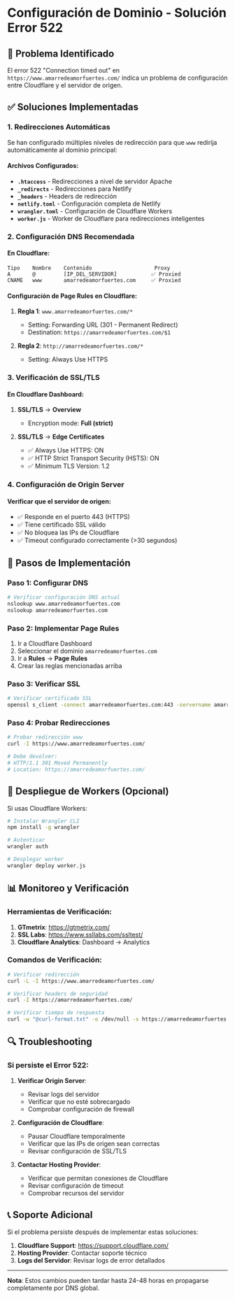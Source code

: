 # Configuración de Dominio - Solución Error 522

## 🚨 Problema Identificado
El error 522 "Connection timed out" en `https://www.amarredeamorfuertes.com/` indica un problema de configuración entre Cloudflare y el servidor de origen.

## ✅ Soluciones Implementadas

### 1. Redirecciones Automáticas
Se han configurado múltiples niveles de redirección para que `www` redirija automáticamente al dominio principal:

#### Archivos Configurados:
- **`.htaccess`** - Redirecciones a nivel de servidor Apache
- **`_redirects`** - Redirecciones para Netlify
- **`_headers`** - Headers de redirección
- **`netlify.toml`** - Configuración completa de Netlify
- **`wrangler.toml`** - Configuración de Cloudflare Workers
- **`worker.js`** - Worker de Cloudflare para redirecciones inteligentes

### 2. Configuración DNS Recomendada

#### En Cloudflare:
```
Tipo    Nombre    Contenido                    Proxy
A       @         [IP_DEL_SERVIDOR]           ✅ Proxied
CNAME   www       amarredeamorfuertes.com     ✅ Proxied
```

#### Configuración de Page Rules en Cloudflare:
1. **Regla 1**: `www.amarredeamorfuertes.com/*`
   - Setting: Forwarding URL (301 - Permanent Redirect)
   - Destination: `https://amarredeamorfuertes.com/$1`

2. **Regla 2**: `http://amarredeamorfuertes.com/*`
   - Setting: Always Use HTTPS

### 3. Verificación de SSL/TLS

#### En Cloudflare Dashboard:
1. **SSL/TLS** → **Overview**
   - Encryption mode: **Full (strict)**

2. **SSL/TLS** → **Edge Certificates**
   - ✅ Always Use HTTPS: ON
   - ✅ HTTP Strict Transport Security (HSTS): ON
   - ✅ Minimum TLS Version: 1.2

### 4. Configuración de Origin Server

#### Verificar que el servidor de origen:
- ✅ Responde en el puerto 443 (HTTPS)
- ✅ Tiene certificado SSL válido
- ✅ No bloquea las IPs de Cloudflare
- ✅ Timeout configurado correctamente (>30 segundos)

## 🔧 Pasos de Implementación

### Paso 1: Configurar DNS
```bash
# Verificar configuración DNS actual
nslookup www.amarredeamorfuertes.com
nslookup amarredeamorfuertes.com
```

### Paso 2: Implementar Page Rules
1. Ir a Cloudflare Dashboard
2. Seleccionar el dominio `amarredeamorfuertes.com`
3. Ir a **Rules** → **Page Rules**
4. Crear las reglas mencionadas arriba

### Paso 3: Verificar SSL
```bash
# Verificar certificado SSL
openssl s_client -connect amarredeamorfuertes.com:443 -servername amarredeamorfuertes.com
```

### Paso 4: Probar Redirecciones
```bash
# Probar redirección www
curl -I https://www.amarredeamorfuertes.com/

# Debe devolver:
# HTTP/1.1 301 Moved Permanently
# Location: https://amarredeamorfuertes.com/
```

## 🚀 Despliegue de Workers (Opcional)

Si usas Cloudflare Workers:

```bash
# Instalar Wrangler CLI
npm install -g wrangler

# Autenticar
wrangler auth

# Desplegar worker
wrangler deploy worker.js
```

## 📊 Monitoreo y Verificación

### Herramientas de Verificación:
1. **GTmetrix**: https://gtmetrix.com/
2. **SSL Labs**: https://www.ssllabs.com/ssltest/
3. **Cloudflare Analytics**: Dashboard → Analytics

### Comandos de Verificación:
```bash
# Verificar redirección
curl -L -I https://www.amarredeamorfuertes.com/

# Verificar headers de seguridad
curl -I https://amarredeamorfuertes.com/

# Verificar tiempo de respuesta
curl -w "@curl-format.txt" -o /dev/null -s https://amarredeamorfuertes.com/
```

## 🔍 Troubleshooting

### Si persiste el Error 522:

1. **Verificar Origin Server**:
   - Revisar logs del servidor
   - Verificar que no esté sobrecargado
   - Comprobar configuración de firewall

2. **Configuración de Cloudflare**:
   - Pausar Cloudflare temporalmente
   - Verificar que las IPs de origen sean correctas
   - Revisar configuración de SSL/TLS

3. **Contactar Hosting Provider**:
   - Verificar que permitan conexiones de Cloudflare
   - Revisar configuración de timeout
   - Comprobar recursos del servidor

## 📞 Soporte Adicional

Si el problema persiste después de implementar estas soluciones:

1. **Cloudflare Support**: https://support.cloudflare.com/
2. **Hosting Provider**: Contactar soporte técnico
3. **Logs del Servidor**: Revisar logs de error detallados

---

**Nota**: Estos cambios pueden tardar hasta 24-48 horas en propagarse completamente por DNS global.
